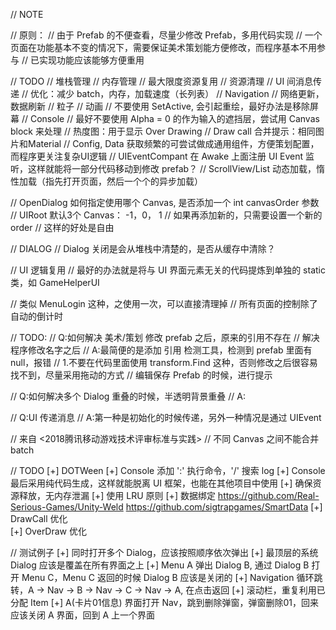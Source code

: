 // NOTE

// 原则：
// 由于 Prefab 的不便查看，尽量少修改 Prefab，多用代码实现
// 一个页面在功能基本不变的情况下，需要保证美术策划能方便修改，而程序基本不用参与
// 已实现功能应该能够方便重用

// TODO
// 堆栈管理
// 内存管理
// 最大限度资源复用
// 资源清理
// UI 间消息传递
// 优化：减少 batch，内存，加载速度（长列表）
// Navigation
// 网络更新，数据刷新
// 粒子
// 动画
// 不要使用 SetActive, 会引起重绘，最好办法是移除屏幕
// Console
// 最好不要使用 Alpha = 0 的作为输入的遮挡层，尝试用 Canvas block 来处理
// 热度图：用于显示 Over Drawing
// Draw call 合并提示：相同图片和Material
// Config, Data 获取频繁的可尝试做成通用组件，方便策划配置，而程序更关注复杂UI逻辑
// UIEventCompant 在 Awake 上面注册 UI Event 监听，这样就能将一部分代码移动到修改 prefab？
// ScrollView/List 动态加载，惰性加载（指先打开页面，然后一个个的异步加载）

// OpenDialog 如何指定使用哪个 Canvas, 是否添加一个 int canvasOrder 参数
// UIRoot 默认3个 Canvas： -1，0， 1
// 如果再添加新的，只需要设置一个新的 order
// 这样的好处是自由

// DIALOG
// Dialog 关闭是会从堆栈中清楚的，是否从缓存中清除？

// UI 逻辑复用
// 最好的办法就是将与 UI 界面元素无关的代码提炼到单独的 static 类，如 GameHelperUI

// 类似 MenuLogin 这种，之使用一次，可以直接清理掉
// 所有页面的控制除了自动的倒计时

// TODO:
// Q:如何解决 美术/策划 修改 prefab 之后，原来的引用不存在
// 解决程序修改名字之后
// A:最简便的是添加 引用 检测工具，检测到 prefab 里面有 null，报错
// 1.不要在代码里面使用 transform.Find 这种，否则修改之后很容易找不到，尽量采用拖动的方式
// 编辑保存 Prefab 的时候，进行提示

// Q:如何解决多个 Dialog 重叠的时候，半透明背景重叠
// A:

// Q:UI 传递消息
// A:第一种是初始化的时候传递，另外一种情况是通过 UIEvent

// 来自 <2018腾讯移动游戏技术评审标准与实践>
// 不同 Canvas 之间不能合并 batch


// TODO
[+] DOTWeen
[+] Console 添加 ':' 执行命令，'/' 搜索 log
[+] Console 最后采用纯代码生成，这样就能脱离 UI 框架，也能在其他项目中使用
[+] 确保资源释放，无内存泄漏
[+] 使用 LRU 原则
[+] 数据绑定
https://github.com/Real-Serious-Games/Unity-Weld
https://github.com/sigtrapgames/SmartData
[+] DrawCall 优化  
[+] OverDraw 优化  


// 测试例子
[+] 同时打开多个 Dialog，应该按照顺序依次弹出
[+] 最顶层的系统 Dialog 应该是覆盖在所有界面之上
[+] Menu A 弹出 Dialog B, 通过 Dialog B 打开 Menu C，Menu C 返回的时候 Dialog B 应该是关闭的
[+] Navigation 循环跳转，A -> Nav -> B -> Nav -> C -> Nav -> A, 在点击返回
[+] 滚动栏，重复利用已分配 Item
[+] A(卡片01信息) 界面打开 Nav，跳到删除弹窗，弹窗删除01，回来应该关闭 A 界面，回到 A 上一个界面
